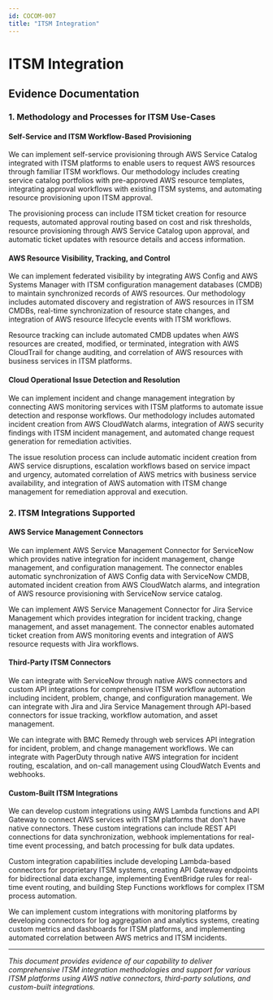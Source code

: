 ```yaml
---
id: COCOM-007
title: "ITSM Integration"
---
```


# ITSM Integration

## Evidence Documentation

### 1. Methodology and Processes for ITSM Use-Cases

#### Self-Service and ITSM Workflow-Based Provisioning

We can implement self-service provisioning through AWS Service Catalog integrated with ITSM platforms to enable users to request AWS resources through familiar ITSM workflows. Our methodology includes creating service catalog portfolios with pre-approved AWS resource templates, integrating approval workflows with existing ITSM systems, and automating resource provisioning upon ITSM approval.

The provisioning process can include ITSM ticket creation for resource requests, automated approval routing based on cost and risk thresholds, resource provisioning through AWS Service Catalog upon approval, and automatic ticket updates with resource details and access information.

#### AWS Resource Visibility, Tracking, and Control

We can implement federated visibility by integrating AWS Config and AWS Systems Manager with ITSM configuration management databases (CMDB) to maintain synchronized records of AWS resources. Our methodology includes automated discovery and registration of AWS resources in ITSM CMDBs, real-time synchronization of resource state changes, and integration of AWS resource lifecycle events with ITSM workflows.

Resource tracking can include automated CMDB updates when AWS resources are created, modified, or terminated, integration with AWS CloudTrail for change auditing, and correlation of AWS resources with business services in ITSM platforms.

#### Cloud Operational Issue Detection and Resolution

We can implement incident and change management integration by connecting AWS monitoring services with ITSM platforms to automate issue detection and response workflows. Our methodology includes automated incident creation from AWS CloudWatch alarms, integration of AWS security findings with ITSM incident management, and automated change request generation for remediation activities.

The issue resolution process can include automatic incident creation from AWS service disruptions, escalation workflows based on service impact and urgency, automated correlation of AWS metrics with business service availability, and integration of AWS automation with ITSM change management for remediation approval and execution.

### 2. ITSM Integrations Supported

#### AWS Service Management Connectors

We can implement AWS Service Management Connector for ServiceNow which provides native integration for incident management, change management, and configuration management. The connector enables automatic synchronization of AWS Config data with ServiceNow CMDB, automated incident creation from AWS CloudWatch alarms, and integration of AWS resource provisioning with ServiceNow service catalog.

We can implement AWS Service Management Connector for Jira Service Management which provides integration for incident tracking, change management, and asset management. The connector enables automated ticket creation from AWS monitoring events and integration of AWS resource requests with Jira workflows.

#### Third-Party ITSM Connectors

We can integrate with ServiceNow through native AWS connectors and custom API integrations for comprehensive ITSM workflow automation including incident, problem, change, and configuration management. We can integrate with Jira and Jira Service Management through API-based connectors for issue tracking, workflow automation, and asset management.

We can integrate with BMC Remedy through web services API integration for incident, problem, and change management workflows. We can integrate with PagerDuty through native AWS integration for incident routing, escalation, and on-call management using CloudWatch Events and webhooks.

#### Custom-Built ITSM Integrations

We can develop custom integrations using AWS Lambda functions and API Gateway to connect AWS services with ITSM platforms that don't have native connectors. These custom integrations can include REST API connections for data synchronization, webhook implementations for real-time event processing, and batch processing for bulk data updates.

Custom integration capabilities include developing Lambda-based connectors for proprietary ITSM systems, creating API Gateway endpoints for bidirectional data exchange, implementing EventBridge rules for real-time event routing, and building Step Functions workflows for complex ITSM process automation.

We can implement custom integrations with monitoring platforms by developing connectors for log aggregation and analytics systems, creating custom metrics and dashboards for ITSM platforms, and implementing automated correlation between AWS metrics and ITSM incidents.

---

*This document provides evidence of our capability to deliver comprehensive ITSM integration methodologies and support for various ITSM platforms using AWS native connectors, third-party solutions, and custom-built integrations.*
